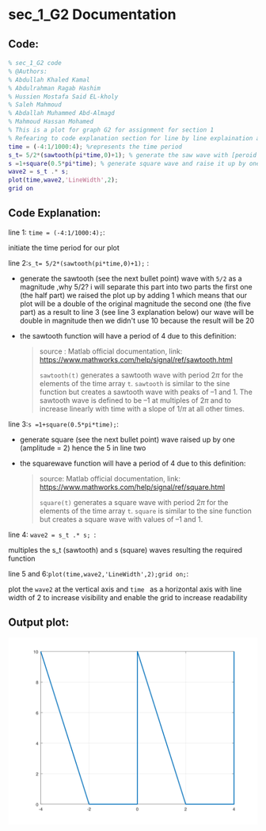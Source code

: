 # sec_1_G2 Documentation

## Code:

```matlab
% sec_1_G2 code 
% @Authors:
% Abdullah Khaled Kamal
% Abdulrahman Ragab Hashim
% Hussien Mostafa Said EL-kholy
% Saleh Mahmoud
% Abdallah Muhammed Abd-Almagd
% Mahmoud Hassan Mohamed
% This is a plot for graph G2 for assignment for section 1  
% Refearing to code explanation section for line by line explaination and more inforamtion
time = (-4:1/1000:4); %represents the time period 
s_t= 5/2*(sawtooth(pi*time,0)+1); % generate the saw wave with [peroid = 4] rais it up by 1 to avoid the nigative portion [the magintude] will be discussed thoroughly at code explaination section
s =1+square(0.5*pi*time); % generate square wave and raise it up by one 
wave2 = s_t .* s; 
plot(time,wave2,'LineWidth',2);
grid on
```

## Code Explanation:

line 1: `time = (-4:1/1000:4);`:

initiate the time period for our plot

line 2:`s_t= 5/2*(sawtooth(pi*time,0)+1);` :

* generate the sawtooth (see the next bullet point) wave with `5/2` as a magnitude ,why 5/2? i will separate this part into two parts the  first one (the half part) we raised the plot up by adding 1 which means that our plot will be a double of the original magnitude  the second one (the five part) as a result to line 3 (see line 3 explanation below) our wave will be double in magnitude then we didn't use 10 because the result will be 20 

* the sawtooth function will have a period of 4 due to this definition:

  > source : Matlab official documentation, link: https://www.mathworks.com/help/signal/ref/sawtooth.html
  >
  > `sawtooth(t)`
  > generates a sawtooth wave with period 2*π* for the elements of the
  > time array `t`. `sawtooth` is similar to the
  > sine function but creates a sawtooth wave with peaks of –1 and 1. The sawtooth wave
  > is defined to be –1 at multiples of 2*π* and to increase linearly
  > with time with a slope of 1/*π* at all other times. 

 

line 3:`s =1+square(0.5*pi*time);`:

* generate square (see the next bullet point) wave raised up by one (amplitude = 2) hence the 5 in line two  
* the squarewave function will have a period of 4 due to this definition:
  
  > source: Matlab official documentation, link: https://www.mathworks.com/help/signal/ref/square.html
  >
  > `square(t)`
  > generates a square wave with period 2*π* for the elements of the
  > time array `t`. `square` is similar to the sine
  > function but creates a square wave with values of –1 and 1.

line 4: `wave2 = s_t .* s; `:

multiples the s_t (sawtooth) and s (square) waves resulting the required function

line 5 and 6:`plot(time,wave2,'LineWidth',2);grid on;`:

plot the `wave2` at the vertical axis and `time `  as a horizontal axis with line width of 2 to increase visibility and enable the grid to increase readability 

## Output plot:

![G2_result](G2.svg)
